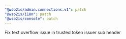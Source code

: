 ```yaml
---
"@wso2is/admin.connections.v1": patch
"@wso2is/i18n": patch
"@wso2is/console": patch
---
```


Fix text overflow issue in trusted token issuer sub header
